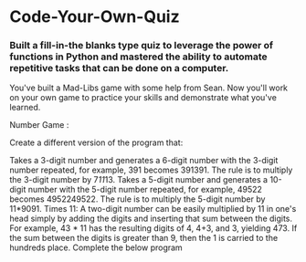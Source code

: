 # Code-Your-Own-Quiz
### Built a fill-in-the blanks type quiz to leverage the power of functions in Python and mastered the ability to automate repetitive tasks that can be done on a computer.


You've built a Mad-Libs game with some help from Sean. 
Now you'll work on your own game to practice your skills and demonstrate what you've learned.





Number Game :

Create a different version of the program that:

Takes a 3-digit number and generates a 6-digit number with the 3-digit number repeated, for example, 391 becomes 391391. The rule is to multiply the 3-digit number by 7*11*13.
Takes a 5-digit number and generates a 10-digit number with the 5-digit number repeated, for example, 49522 becomes 4952249522. The rule is to multiply the 5-digit number by 11*9091.
Times 11: A two-digit number can be easily multiplied by 11 in one's head simply by adding the digits and inserting that sum between the digits. For example, 43 * 11 has the resulting digits of 4, 4+3, and 3, yielding 473. If the sum between the digits is greater than 9, then the 1 is carried to the hundreds place. Complete the below program
